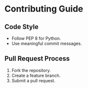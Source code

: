 # Contributing Guide

## Code Style
- Follow PEP 8 for Python.
- Use meaningful commit messages.

## Pull Request Process
1. Fork the repository.
2. Create a feature branch.
3. Submit a pull request.
